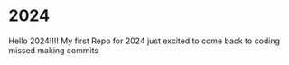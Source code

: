 # 2024
Hello 2024!!!!
My first Repo for 2024 just excited to come back to coding missed making commits